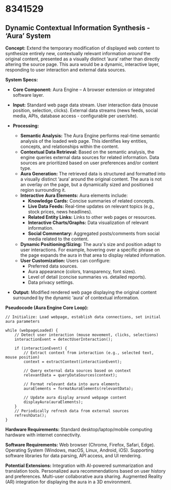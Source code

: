 # 8341529

## Dynamic Contextual Information Synthesis - ‘Aura’ System

**Concept:** Extend the temporary modification of displayed web content to synthesize entirely new, contextually relevant information *around* the original content, presented as a visually distinct ‘aura’ rather than directly altering the source page. This aura would be a dynamic, interactive layer, responding to user interaction and external data sources.

**System Specs:**

*   **Core Component:** Aura Engine – A browser extension or integrated software layer.
*   **Input:** Standard web page data stream. User interaction data (mouse position, selection, clicks). External data streams (news feeds, social media, APIs, database access - configurable per user/site).
*   **Processing:**
    *   **Semantic Analysis:**  The Aura Engine performs real-time semantic analysis of the loaded web page. This identifies key entities, concepts, and relationships within the content.
    *   **Contextual Data Retrieval:** Based on the semantic analysis, the engine queries external data sources for related information.  Data sources are prioritized based on user preferences and/or content type.
    *   **Aura Generation:** The retrieved data is structured and formatted into a visually distinct ‘aura’ around the original content.  The aura is not an overlay *on* the page, but a dynamically sized and positioned region surrounding it.
    *   **Interactive Aura Elements:** Aura elements include:
        *   **Knowledge Cards:** Concise summaries of related concepts.
        *   **Live Data Feeds:** Real-time updates on relevant topics (e.g., stock prices, news headlines).
        *   **Related Entity Links:** Links to other web pages or resources.
        *   **Interactive Charts/Graphs:** Data visualization of relevant information.
        *   **Social Commentary:** Aggregated posts/comments from social media related to the content.
    *   **Dynamic Positioning/Sizing:** The aura's size and position adapt to user interactions. For example, hovering over a specific phrase on the page expands the aura in that area to display related information.
    *   **User Customization:** Users can configure:
        *   Preferred data sources.
        *   Aura appearance (colors, transparency, font sizes).
        *   Level of detail (concise summaries vs. detailed reports).
        *   Data privacy settings.

*   **Output:** Modified rendered web page displaying the original content surrounded by the dynamic ‘aura’ of contextual information.

**Pseudocode (Aura Engine Core Loop):**

```
// Initialize: Load webpage, establish data connections, set initial aura parameters

while (webpageLoaded) {
    // Detect user interaction (mouse movement, clicks, selections)
    interactionEvent = detectUserInteraction();

    if (interactionEvent) {
        // Extract context from interaction (e.g., selected text, mouse position)
        context = extractContext(interactionEvent);

        // Query external data sources based on context
        relevantData = queryDataSources(context);

        // Format relevant data into aura elements
        auraElements = formatAuraElements(relevantData);

        // Update aura display around webpage content
        displayAura(auraElements);
    }
    // Periodically refresh data from external sources
    refreshData();
}
```

**Hardware Requirements:** Standard desktop/laptop/mobile computing hardware with internet connectivity.

**Software Requirements:** Web browser (Chrome, Firefox, Safari, Edge). Operating System (Windows, macOS, Linux, Android, iOS). Supporting software libraries for data parsing, API access, and UI rendering.

**Potential Extensions:** Integration with AI-powered summarization and translation tools.  Personalized aura recommendations based on user history and preferences. Multi-user collaborative aura sharing. Augmented Reality (AR) integration for displaying the aura in a 3D environment.
